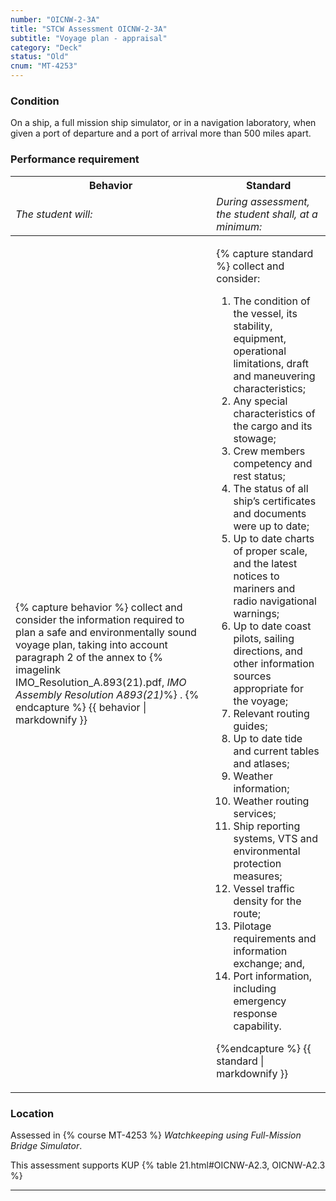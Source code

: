 ```yaml
---
number: "OICNW-2-3A"
title: "STCW Assessment OICNW-2-3A"
subtitle: "Voyage plan - appraisal"
category: "Deck"
status: "Old"
cnum: "MT-4253"
---
```

### Condition

On a ship, a full mission ship simulator, or in a navigation laboratory, when given a port of departure and a port of arrival more than 500 miles apart.

### Performance requirement 

<table width='100%' class='Guidelines'>
 <thead>
 <tr>
     <th class='thirty'>Behavior</th>
     <th class='seventy'>Standard</th>
 </tr>
 <tr>
     <td><em>The student will:</em></td>
     <td><em>During assessment, the student shall, at a minimum:</em></td>
 </tr>
 </thead>
 <tbody>
 

<tr><td>

{% capture behavior %}
collect and consider the information required to plan a safe and environmentally sound voyage plan, taking into account paragraph 2 of the annex to {% imagelink IMO_Resolution_A.893(21).pdf, *IMO Assembly Resolution A893(21)*%} .
{% endcapture %}
{{ behavior | markdownify }}

</td><td>

{% capture standard %}
collect and consider: 

1. The condition of the vessel, its stability, equipment, operational limitations, draft and maneuvering characteristics;
2. Any special characteristics of the cargo and its stowage;
3. Crew members competency and rest status;
4. The status of all ship’s certificates and documents were up to date;
5. Up to date charts of proper scale, and the latest notices to mariners and radio navigational warnings;
6. Up to date coast pilots, sailing directions, and other information sources appropriate for the voyage;
7. Relevant routing guides;
8. Up to date tide and current tables and atlases;
9. Weather information;
10. Weather routing services;
11. Ship reporting systems, VTS and environmental protection measures;
12. Vessel traffic density for the route;
13. Pilotage requirements and information exchange; and,
14. Port information, including emergency response capability.


{%endcapture %}
{{ standard | markdownify }}

</td></tr>



 </tbody>
 </table>

### Location

Assessed in  {% course  MT-4253 %}  *Watchkeeping using Full-Mission Bridge Simulator*.

This assessment supports KUP {% table 21.html#OICNW-A2.3, OICNW-A2.3 %}

***

